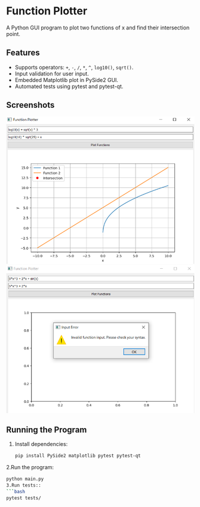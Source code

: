 # Function Plotter

A Python GUI program to plot two functions of x and find their intersection point.

## Features
- Supports operators: `+`, `-`, `/`, `*`, `^`, `log10()`, `sqrt()`.
- Input validation for user input.
- Embedded Matplotlib plot in PySide2 GUI.
- Automated tests using pytest and pytest-qt.

## Screenshots
![Working Example](screenshots/working_example.png)
![Wrong Input Example](screenshots/wrong_input.png)

## Running the Program
1. Install dependencies:
   ```bash
   pip install PySide2 matplotlib pytest pytest-qt
2.Run the program:  
   ```bash
   python main.py
3.Run tests::  
   ```bash
   pytest tests/
